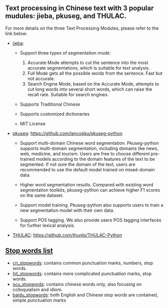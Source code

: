 ## Text processing in Chinese text with 3 popular mudules: **jieba**, **pkuseg**, and **THULAC**.
For more details on the three Text Processing Modules, please refer to the link below:
  - [jieba](https://github.com/fxsjy/jieba): 
    * Support three types of segmentation mode:

      1. Accurate Mode attempts to cut the sentence into the most accurate segmentations, which is suitable for text analysis.
      2. Full Mode gets all the possible words from the sentence. Fast but not accurate.
      3. Search Engine Mode, based on the Accurate Mode, attempts to cut long words into several short words, which can raise the recall rate. Suitable for search engines.

    * Supports Traditional Chinese
    * Supports customized dictionaries
    * MIT License
  - [pkuseg](https://github.com/lancopku/pkuseg-python): https://github.com/lancopku/pkuseg-python
    * Support multi-domain Chinese word segmentation. Pkuseg-python supports multi-domain segmentation, including domains like news, web, medicine, and tourism. Users are free to choose different pre-trained models according to the domain features of the text to be segmented. If not sure the domain of the text, users are recommended to use the default model trained on mixed-domain data.
    * Higher word segmentation results. Compared with existing word segmentation toolkits, pkuseg-python can achieve higher F1 scores on the same dataset.

    * Support model training. Pkuseg-python  also supports users to train a new segmentation model with their own data.

    * Support POS tagging. We also provide users POS tagging interfaces for further lexical analysis. 
  - [THULAC](https://github.com/thunlp/THULAC-Python): https://github.com/thunlp/THULAC-Python


## [Stop words list](https://github.com/Junyan-Guo/NLP-Deep-Learning-Demo/tree/master/doc/Chinese%20Text%20Processing/stop%20words)
  - [cn_stopwords](https://github.com/Junyan-Guo/NLP-Deep-Learning-Demo/blob/master/doc/Chinese%20Text%20Processing/stop%20words/cn_stopwords.txt): contains common punctuation marks, numbers, stop words.
  - [hit_stopwords](https://github.com/Junyan-Guo/NLP-Deep-Learning-Demo/blob/master/doc/Chinese%20Text%20Processing/stop%20words/hit_stopwords.txt): contains more complicated punctuation marks, stop words.
  - [scu_stopwords](https://github.com/Junyan-Guo/NLP-Deep-Learning-Demo/blob/master/doc/Chinese%20Text%20Processing/stop%20words/scu_stopwords.txt): contains chinese words only, also focusing on colloquialism and idiom.
  - [baidu_stopwords](https://github.com/Junyan-Guo/NLP-Deep-Learning-Demo/blob/master/doc/Chinese%20Text%20Processing/stop%20words/baidu_stopwords.txt): both English and Chinese stop words are contained, simple punctuation marks
